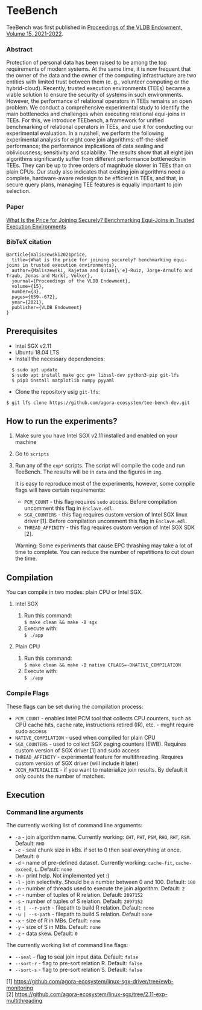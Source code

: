 # TeeBench

TeeBench was first published in [Proceedings of the VLDB Endowment, Volume 15, 2021-2022](https://vldb.org/pvldb/vol15-volume-info/).

### Abstract
Protection of personal data has been raised to be among the top requirements of modern systems. At the same time, it is now frequent that the owner of the data and the owner of the computing infrastructure are two entities with limited trust between them (e. g., volunteer computing or the hybrid-cloud). Recently, trusted execution environments (TEEs) became a viable solution to ensure the security of systems in such environments. However, the performance of relational operators in TEEs remains an open problem. We conduct a comprehensive experimental study to identify the main bottlenecks and challenges when executing relational equi-joins in TEEs. For this, we introduce TEEbench, a framework for unified benchmarking of relational operators in TEEs, and use it for conducting our experimental evaluation. In a nutshell, we perform the following experimental analysis for eight core join algorithms: off-the-shelf performance; the performance implications of data sealing and obliviousness; sensitivity and scalability. The results show that all eight join algorithms significantly suffer from different performance bottlenecks in TEEs. They can be up to three orders of magnitude slower in TEEs than on plain CPUs. Our study also indicates that existing join algorithms need a complete, hardware-aware redesign to be efficient in TEEs, and that, in secure query plans, managing TEE features is equally important to join selection.

### Paper
[What Is the Price for Joining Securely? Benchmarking Equi-Joins in Trusted Execution Environments](https://github.com/agora-ecosystem/tee-bench/blob/master/paper/What_Is_the_Price_for_Joining_Securely_Benchmarking_Equi-Joins_in_Trusted_Execution_Environments.pdf)
### BibTeX citation
```
@article{maliszewski2021price,
  title={What is the price for joining securely? benchmarking equi-joins in trusted execution environments},
  author={Maliszewski, Kajetan and Quian{\'e}-Ruiz, Jorge-Arnulfo and Traub, Jonas and Markl, Volker},
  journal={Proceedings of the VLDB Endowment},
  volume={15},
  number={3},
  pages={659--672},
  year={2021},
  publisher={VLDB Endowment}
}

```
## Prerequisites 
* Intel SGX v2.11 
* Ubuntu 18.04 LTS
*  Install the necessary dependencies:
```
  $ sudo apt update
  $ sudo apt install make gcc g++ libssl-dev python3-pip git-lfs  
  $ pip3 install matplotlib numpy pyyaml
```  
* Clone the repository usig `git-lfs`:
```
$ git lfs clone https://github.com/agora-ecosystem/tee-bench-dev.git
```

## How to run the experiments?
1. Make sure you have Intel SGX v2.11 installed and enabled on your machine
2. Go to `scripts`
3. Run any of the `exp*` scripts. The script will compile the code and run TeeBench. The results will be in `data` and the figures in `img`.
   
   It is easy to reproduce most of the experiments, however, some compile flags will have certain requirements:
   * `PCM_COUNT` - this flag requires `sudo` access. Before compilation uncomment this flag in `Enclave.edl`.
   * `SGX_COUNTERS` - this flag requires custom version of Intel SGX linux driver [1]. Before compilation uncomment this flag in `Enclave.edl`.
   * `THREAD_AFFINITY` - this flag requires custom version of Intel SGX SDK [2].
   
   Warning: Some experiments that cause EPC thrashing may take a lot of time to complete. 
   You can reduce the number of repetitions to cut down the time.
   
## Compilation
You can compile in two modes: plain CPU or Intel SGX.

1. Intel SGX
 
   1. Run this command:  
   ` $ make clean && make -B sgx `
   2. Execute with:  
   ` $ ./app `
   
2. Plain CPU  
   
    1. Run this command:  
    ` $ make clean && make -B native CFLAGS=-DNATIVE_COMPILATION `  
    2. Execute with:  
    ` $ ./app `

### Compile Flags
These flags can be set during the compilation process:  
* `PCM_COUNT` - enables Intel PCM tool that collects CPU counters, such as CPU cache hits, cache rate, instructions retired (IR), etc. - might require sudo access
* `NATIVE_COMPILATION` - used when compiled for plain CPU
* `SGX_COUNTERS` - used to collect SGX paging counters (EWB). Requires custom version of SGX driver [1] and sudo access
* `THREAD_AFFINITY` - experimental feature for multithreading. Requires custom version of SGX driver (will include it later)
* `JOIN_MATERIALIZE` - if you want to materialize join results. By default it only counts the number of matches.

## Execution
### Command line arguments
The currently working list of command line arguments:
* `-a` - join algorithm name. Currently working: `CHT`, `PHT`, `PSM`, `RHO`, `RHT`, `RSM`. Default: `RHO`
* `-c` - seal chunk size in kBs. if set to 0 then seal everything at once. Default: `0`
* `-d` - name of pre-defined dataset. Currently working: `cache-fit`, `cache-exceed`, `L`. Default: `none`
* `-h` - print help. Not implemented yet :)
* `-l` - join selectivity. Should be a number between 0 and 100. Default: `100`
* `-n` - number of threads used to execute the join algorithm. Default: `2`
* `-r` - number of tuples of R relation. Default: `2097152`
* `-s` - number of tuples of S relation. Default: `2097152`
* `-t | --r-path` - filepath to build R relation. Default: `none`
* `-u | --s-path` - filepath to build S relation. Default `none`
* `-x` - size of R in MBs. Default: `none`
* `-y` - size of S in MBs. Default: `none`
* `-z` - data skew. Default: `0`

The currently working list of command line flags:
* `--seal` - flag to seal join input data. Default: `false`
* `--sort-r` - flag to pre-sort relation R. Default: `false`
* `--sort-s` - flag to pre-sort relation S. Default: `false`

[1] https://github.com/agora-ecosystem/linux-sgx-driver/tree/ewb-monitoring  
[2] https://github.com/agora-ecosystem/linux-sgx/tree/2.11-exp-multithreading

